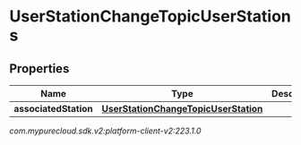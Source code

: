 # UserStationChangeTopicUserStations


## Properties

| Name | Type | Description | Notes |
| ------------ | ------------- | ------------- | ------------- |
| **associatedStation** | [**UserStationChangeTopicUserStation**](UserStationChangeTopicUserStation) |  |  [optional] |




_com.mypurecloud.sdk.v2:platform-client-v2:223.1.0_

